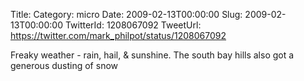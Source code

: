 Title: 
Category: micro
Date: 2009-02-13T00:00:00
Slug: 2009-02-13T00:00:00
TwitterId: 1208067092
TweetUrl: https://twitter.com/mark_philpot/status/1208067092

Freaky weather - rain, hail, & sunshine. The south bay hills also got a generous dusting of snow